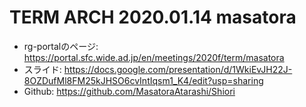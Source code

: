 # TERM ARCH 2020.01.14 masatora
- rg-portalのページ: https://portal.sfc.wide.ad.jp/en/meetings/2020f/term/masatora
- スライド: https://docs.google.com/presentation/d/1WkiEvJH22J-8OZDufMl8FM25kJHSO6cvIntIqsm1_K4/edit?usp=sharing
- Github: https://github.com/MasatoraAtarashi/Shiori
